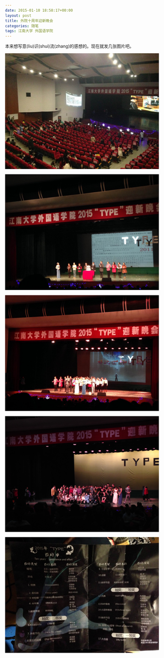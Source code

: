 ```yaml
---
date: 2015-01-10 18:58:17+00:00
layout: post
title: 外院十周年迎新晚会
categories: 随笔
tags: 江南大学 外国语学院
---
```


本来想写意(liu)识(shui)流(zhang)的感想的。现在就发几张图片吧。

![](https://github.com/xulihang/xulihang.github.io/raw/master/album/party/1.JPG)

![](https://github.com/xulihang/xulihang.github.io/raw/master/album/party/2.JPG)

![](https://github.com/xulihang/xulihang.github.io/raw/master/album/party/3.JPG)

![](https://github.com/xulihang/xulihang.github.io/raw/master/album/party/group_photo.JPG)

![](https://github.com/xulihang/xulihang.github.io/raw/master/album/party/menu.JPG)